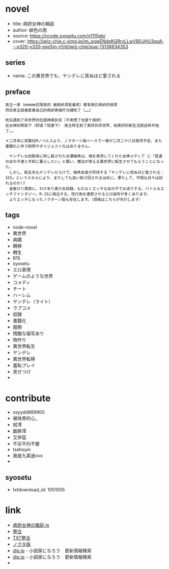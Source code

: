 
# novel

- title: 病娇女神の箱庭
- author: 緋色の雨
- source: https://ncode.syosetu.com/n1110eb/
- cover: https://iwiz-chie.c.yimg.jp/im_siggENdpKQRrxLLwVB0JHU3qoA---x320-y320-exp5m-n1/d/iwiz-chie/que-13136634353

## series

- name: この異世界でも、ヤンデレに死ぬほど愛される

## preface

```
男主一家（emmmm仅限男的 被病娇深爱着呢）都有吸引病娇的体质
然后男主就被爱着自己的病娇青梅竹马捅死了（……）

死后遇到了异世界的创造神美狄亚（不用想了也是个病娇） 
在女神的帮助下（阴谋？陷害下） 男主转生到了美好的异世界，他美好的新生活就这样开始了……

＊二月末に双葉社Mノベルスより、ノクターン版ベースで一巻が二月二十八日発売予定。また書籍化に伴う削除やダイジェスト化はありません。　

　ヤンデレな幼馴染に刺し殺された水瀬柚希は、魂を救済してくれた女神メディア に「普通の女の子達と平和に暮らしたい」と願い、魔法が使える異世界に転生させてもらうことになった。
　しかし、転生先もヤンデレだらけで、柚希自身が所持する「ヤンデレに死ぬほど愛される：SSS」というスキルにより、またしても追い掛け回されるはめに。果たして、平穏な日々は訪れるのか!?
　金髪ロリ貴族に、わけあり美少女奴隷。もれなくエッチな女の子でお送りする、バトル＆エッチファンタジー。R-15に相当する、性行為を連想させるエロ描写が多くあります。
　よりエッチになったノクターン版も存在します。（投稿はこちらが先行します）
```

## tags

- node-novel
- 異世界
- 病嬌
- 轉移
- 轉生
- R15
- syosetu
- エロ表現
- ゲームのような世界
- コメディ
- チート
- ハーレム
- ヤンデレ（ライト）
- ラブコメ
- 奴隷
- 書籍化
- 服飾
- 残酷な描写あり
- 物作り
- 異世界転生
- ヤンデレ
- 異世界転移
- 羞恥プレイ
- 見せつけ
- 

# contribute

- ssyydd889900
- 被抹黑的心_
- 弒澪
- 酩醉澪
- 艾伊茲
- 不买不约不要
- tsehoyin
- 我是九美迷ovo
- 

## syosetu

- txtdownload_id: 1051005

# link

- [病娇女神の箱庭.ts](https://github.com/bluelovers/node-novel/blob/master/lib/locales/%E7%97%85%E5%A8%87%E5%A5%B3%E7%A5%9E%E3%81%AE%E7%AE%B1%E5%BA%AD.ts)
- [整合](https://tieba.baidu.com/p/5495131378)
- [TXT整合](https://tieba.baidu.com/p/5514473131)
- [ノクタ版](http://novel18.syosetu.com/n2794ec/)
- [dip.jp](https://narou.dip.jp/search.php?text=n1110eb&novel=all&genre=all&new_genre=all&length=0&down=0&up=100) - 小説家になろう　更新情報検索
- [dip.jp](https://narou18.dip.jp/search.php?text=n2794ec&novel=all&genre=all&new_genre=all&length=0&down=0&up=100) - 小説家になろう　更新情報検索
- 
